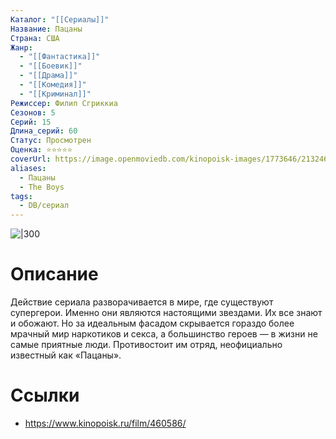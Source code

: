 ```yaml
---
Каталог: "[[Сериалы]]"
Название: Пацаны
Страна: США
Жанр:
  - "[[Фантастика]]"
  - "[[Боевик]]"
  - "[[Драма]]"
  - "[[Комедия]]"
  - "[[Криминал]]"
Режиссер: Филип Сгриккиа
Сезонов: 5
Серий: 15
Длина_серий: 60
Статус: Просмотрен
Оценка: ⭐⭐⭐⭐⭐
coverUrl: https://image.openmoviedb.com/kinopoisk-images/1773646/21324634-7afd-4443-8ac4-5c4097ac5b6c/orig
aliases:
  - Пацаны
  - The Boys
tags:
  - DB/сериал
---
```


![|300](https://image.openmoviedb.com/kinopoisk-images/1773646/21324634-7afd-4443-8ac4-5c4097ac5b6c/orig)

# Описание
Действие сериала разворачивается в мире, где существуют супергерои. Именно они являются настоящими звездами. Их все знают и обожают. Но за идеальным фасадом скрывается гораздо более мрачный мир наркотиков и секса, а большинство героев — в жизни не самые приятные люди. Противостоит им отряд, неофициально известный как «Пацаны».

# Ссылки
- https://www.kinopoisk.ru/film/460586/